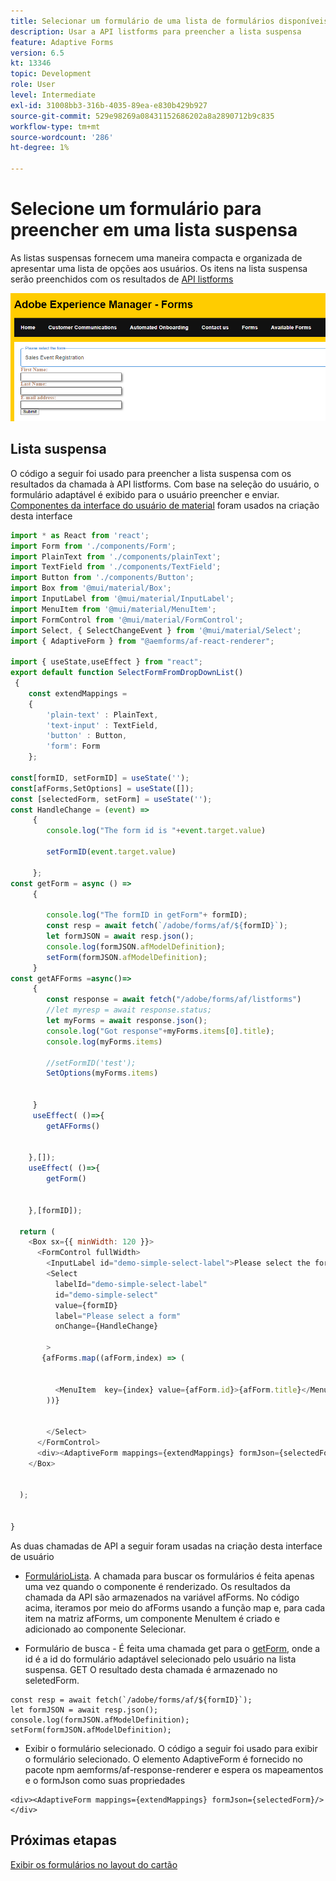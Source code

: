 ```yaml
---
title: Selecionar um formulário de uma lista de formulários disponíveis
description: Usar a API listforms para preencher a lista suspensa
feature: Adaptive Forms
version: 6.5
kt: 13346
topic: Development
role: User
level: Intermediate
exl-id: 31008bb3-316b-4035-89ea-e830b429b927
source-git-commit: 529e98269a08431152686202a8a2890712b9c835
workflow-type: tm+mt
source-wordcount: '286'
ht-degree: 1%

---
```


# Selecione um formulário para preencher em uma lista suspensa

As listas suspensas fornecem uma maneira compacta e organizada de apresentar uma lista de opções aos usuários. Os itens na lista suspensa serão preenchidos com os resultados de [API listforms](https://opensource.adobe.com/aem-forms-af-runtime/api/#tag/List-Forms/operation/listForms)

![exibição de cartão](./assets/forms-drop-down.png)

## Lista suspensa

O código a seguir foi usado para preencher a lista suspensa com os resultados da chamada à API listforms. Com base na seleção do usuário, o formulário adaptável é exibido para o usuário preencher e enviar. [Componentes da interface do usuário de material](https://mui.com/) foram usados na criação desta interface

```javascript
import * as React from 'react';
import Form from './components/Form';
import PlainText from './components/plainText';
import TextField from './components/TextField';
import Button from './components/Button';
import Box from '@mui/material/Box';
import InputLabel from '@mui/material/InputLabel';
import MenuItem from '@mui/material/MenuItem';
import FormControl from '@mui/material/FormControl';
import Select, { SelectChangeEvent } from '@mui/material/Select';
import { AdaptiveForm } from "@aemforms/af-react-renderer";

import { useState,useEffect } from "react";
export default function SelectFormFromDropDownList()
 {
    const extendMappings =
    {
        'plain-text' : PlainText,
        'text-input' : TextField,
        'button' : Button,
        'form': Form
    };

const[formID, setFormID] = useState('');
const[afForms,SetOptions] = useState([]);
const [selectedForm, setForm] = useState('');
const HandleChange = (event) =>
     {
        console.log("The form id is "+event.target.value) 
    
        setFormID(event.target.value)
        
     };
const getForm = async () =>
     {
        
        console.log("The formID in getForm"+ formID);
        const resp = await fetch(`/adobe/forms/af/${formID}`);
        let formJSON = await resp.json();
        console.log(formJSON.afModelDefinition);
        setForm(formJSON.afModelDefinition);
     }
const getAFForms =async()=>
     {
        const response = await fetch("/adobe/forms/af/listforms")
        //let myresp = await response.status;
        let myForms = await response.json();
        console.log("Got response"+myForms.items[0].title);
        console.log(myForms.items)
        
        //setFormID('test');
        SetOptions(myForms.items)

        
     }
     useEffect( ()=>{
        getAFForms()
        

    },[]);
    useEffect( ()=>{
        getForm()
        

    },[formID]);

  return (
    <Box sx={{ minWidth: 120 }}>
      <FormControl fullWidth>
        <InputLabel id="demo-simple-select-label">Please select the form</InputLabel>
        <Select
          labelId="demo-simple-select-label"
          id="demo-simple-select"
          value={formID}
          label="Please select a form"
          onChange={HandleChange}
          
        >
       {afForms.map((afForm,index) => (
    
        
          <MenuItem  key={index} value={afForm.id}>{afForm.title}</MenuItem>
        ))}
        
       
        </Select>
      </FormControl>
      <div><AdaptiveForm mappings={extendMappings} formJson={selectedForm}/></div>
    </Box>
    

  );
  

}
```

As duas chamadas de API a seguir foram usadas na criação desta interface de usuário

* [FormulárioLista](https://opensource.adobe.com/aem-forms-af-runtime/api/#tag/List-Forms/operation/listForms). A chamada para buscar os formulários é feita apenas uma vez quando o componente é renderizado. Os resultados da chamada da API são armazenados na variável afForms.
No código acima, iteramos por meio do afForms usando a função map e, para cada item na matriz afForms, um componente MenuItem é criado e adicionado ao componente Selecionar.

* Formulário de busca - É feita uma chamada get para o [getForm](https://opensource.adobe.com/aem-forms-af-runtime/api/#tag/Get-Form-Definition), onde a id é a id do formulário adaptável selecionado pelo usuário na lista suspensa. GET O resultado desta chamada é armazenado no seletedForm.

```
const resp = await fetch(`/adobe/forms/af/${formID}`);
let formJSON = await resp.json();
console.log(formJSON.afModelDefinition);
setForm(formJSON.afModelDefinition);
```

* Exibir o formulário selecionado. O código a seguir foi usado para exibir o formulário selecionado. O elemento AdaptiveForm é fornecido no pacote npm aemforms/af-response-renderer e espera os mapeamentos e o formJson como suas propriedades

```
<div><AdaptiveForm mappings={extendMappings} formJson={selectedForm}/></div>
```

## Próximas etapas

[Exibir os formulários no layout do cartão](./display-forms-card-view.md)
